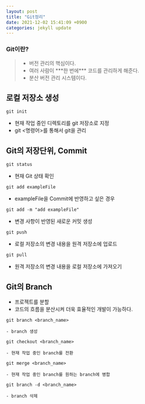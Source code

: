 ```yaml
---
layout: post
title: "Git정리"
date: 2021-12-02 15:41:09 +0900
categories: jekyll update
---
```


### Git이란?

 > - 버전 관리의 핵심이다.
 > - 여러 사람이 \*\*\*한 번에\*\*\* 코드를 관리하게 해준다.
 > - 분산 버전 관리 시스템이다.
 
 ## 로컬 저장소 생성
  ```
  git init
  ```
   - 현재 작업 중인 디렉토리를 git 저장소로 지정
   - git <명령어>를 통해서 git을 관리
 
 ## Git의 저장단위, Commit
  ```
  git status
  ```
   - 현재 Git 상태 확인
  
  ```
  git add exampleFile
  ```
   - exampleFile을 Commit에 반영하고 싶은 경우
  
  ```
  git add -m "add exampleFile"
  ```
   - 변경 사항이 반영된 새로운 커밋 생성
  
  ```
  git push
  ```
   - 로컬 저장소의 변경 내용을 원격 저장소에 업로드
  
  ```
  git pull
  ```
   - 원격 저장소의 변경 내용을 로컬 저장소에 가져오기
  
  ## Git의 Branch
  - 프로젝트를 분할
   - 코드의 흐름을 분산시켜 더욱 효율적인 개발이 가능하다.
   
   ```
   git branch <branch_name>
   ```
    - branch 생성
    
    
   ```
   git checkout <branch_name>
   ```
    - 현재 작업 중인 branch를 전환
   
   
   ```
   git merge <branch_name>
   ```
    - 현재 작업 중인 branch를 원하는 branch에 병합
    
    
   ```
   git branch -d <branch_name>
   ```
    - branch 삭제
